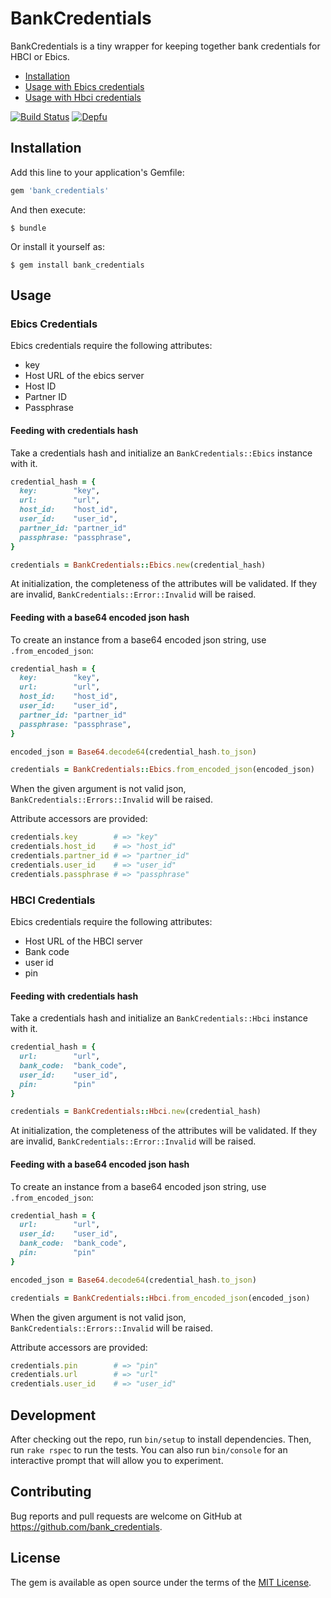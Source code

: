 # BankCredentials

BankCredentials is a tiny wrapper for keeping together bank credentials for HBCI or Ebics. 

- [Installation](#installation)
- [Usage with Ebics credentials](#ebics-credentials)
- [Usage with Hbci credentials](#hbci-credentials)

[![Build Status](https://travis-ci.org/fintastic/bank_credentials.svg?branch=master)](https://travis-ci.org/fintastic/bank_credentials)
[![Depfu](https://badges.depfu.com/badges/cbc516a00ed7e4ff91cfdf72d4644805/count.svg)](https://depfu.com/github/fintastic/bank_credentials?project=Bundler)

## Installation

Add this line to your application's Gemfile:

```ruby
gem 'bank_credentials'
```

And then execute:

    $ bundle

Or install it yourself as:

    $ gem install bank_credentials

## Usage

### Ebics Credentials

Ebics credentials require the following attributes:

* key
* Host URL of the ebics server
* Host ID
* Partner ID
* Passphrase

#### Feeding with credentials hash
Take a credentials hash and initialize an `BankCredentials::Ebics` instance with it. 
```ruby
credential_hash = {
  key:        "key",
  url:        "url",
  host_id:    "host_id",
  user_id:    "user_id",
  partner_id: "partner_id"
  passphrase: "passphrase",
}

credentials = BankCredentials::Ebics.new(credential_hash)
```
At initialization, the completeness of the attributes will be validated. If they are invalid, `BankCredentials::Error::Invalid` will be raised. 


#### Feeding with a base64 encoded json hash
To create an instance from a base64 encoded json string, use `.from_encoded_json`:
```ruby
credential_hash = {
  key:        "key",
  url:        "url",
  host_id:    "host_id",
  user_id:    "user_id",
  partner_id: "partner_id"
  passphrase: "passphrase",
}

encoded_json = Base64.decode64(credential_hash.to_json)

credentials = BankCredentials::Ebics.from_encoded_json(encoded_json)
```
When the given argument is not valid json, `BankCredentials::Errors::Invalid` will be raised.

Attribute accessors are provided:
```ruby
credentials.key        # => "key"
credentials.host_id    # => "host_id"
credentials.partner_id # => "partner_id"
credentials.user_id    # => "user_id"
credentials.passphrase # => "passphrase"
```


### HBCI Credentials

Ebics credentials require the following attributes:

* Host URL of the HBCI server
* Bank code
* user id
* pin

#### Feeding with credentials hash
Take a credentials hash and initialize an `BankCredentials::Hbci` instance with it. 
```ruby
credential_hash = {
  url:        "url",
  bank_code:  "bank_code",
  user_id:    "user_id",
  pin:        "pin"
}

credentials = BankCredentials::Hbci.new(credential_hash)
```
At initialization, the completeness of the attributes will be validated. If they are invalid, `BankCredentials::Error::Invalid` will be raised. 


#### Feeding with a base64 encoded json hash
To create an instance from a base64 encoded json string, use `.from_encoded_json`:
```ruby
credential_hash = {
  url:        "url",
  user_id:    "user_id",
  bank_code:  "bank_code",
  pin:        "pin"
}

encoded_json = Base64.decode64(credential_hash.to_json)

credentials = BankCredentials::Hbci.from_encoded_json(encoded_json)
```
When the given argument is not valid json, `BankCredentials::Errors::Invalid` will be raised.

Attribute accessors are provided:
```ruby
credentials.pin        # => "pin"
credentials.url        # => "url"
credentials.user_id    # => "user_id"
```

## Development

After checking out the repo, run `bin/setup` to install dependencies. Then, run `rake rspec` to run the tests. You can also run `bin/console` for an interactive prompt that will allow you to experiment.

## Contributing

Bug reports and pull requests are welcome on GitHub at https://github.com/bank_credentials.


## License

The gem is available as open source under the terms of the [MIT License](http://opensource.org/licenses/MIT).

